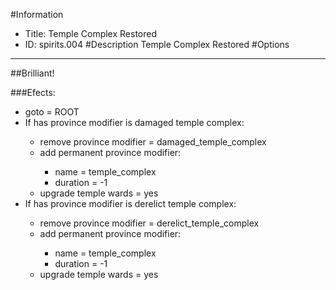 #Information
 - Title: Temple Complex Restored
 - ID: spirits.004
#Description
Temple Complex Restored
#Options

___
##Brilliant!

###Efects:<ul><li>goto = ROOT</li><li>If has province modifier is damaged temple complex:</li><ul><li>remove province modifier = damaged_temple_complex</li><li>add permanent province modifier:</li><ul><li>name = temple_complex</li><li>duration = -1</li></ul><li>upgrade temple wards = yes</li></ul><li>If has province modifier is derelict temple complex:</li><ul><li>remove province modifier = derelict_temple_complex</li><li>add permanent province modifier:</li><ul><li>name = temple_complex</li><li>duration = -1</li></ul><li>upgrade temple wards = yes</li></ul></ul>
